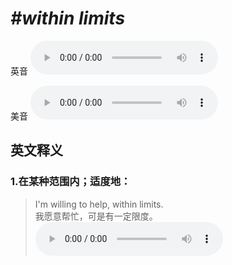 # ***\#within limits*** 
英音
<audio src="./media/within limits1_AAC.aac" controls="controls"></audio>

美音
<audio src="./media/within limits2_AAC.aac" controls="controls"></audio>



  

英文释义
---
### 1.**在某种范围内；适度地：**  

 > I'm willing to help, within limits.  
 > 我愿意帮忙，可是有一定限度。    
<audio src="./media/limit-4.aac" controls="controls"></audio>


